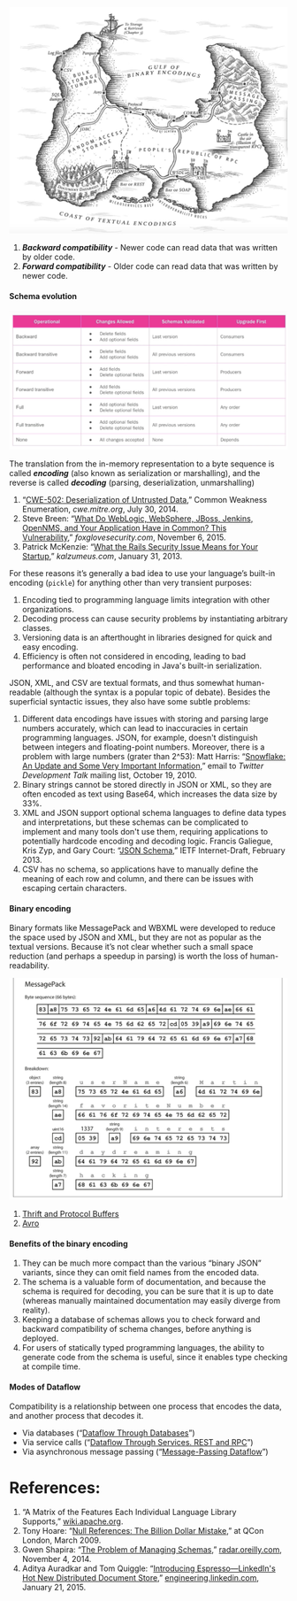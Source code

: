 ![Pasted image 20230604134520](../../../_Attachments/Pasted%20image%2020230604134520.png)

1. ***Backward compatibility*** - Newer code can read data that was written by older code.
2. ***Forward compatibility*** - Older code can read data that was written by newer code.
#### Schema evolution
 ![Pasted image 20230818172911](../../../_Attachments/Pasted%20image%2020230818172911.png)

The translation from the in-memory representation to a byte sequence is called ***encoding*** (also known as serialization or marshalling), and the reverse is called ***decoding*** (parsing, deserialization, unmarshalling)

1. “[CWE-502: Deserialization of Untrusted Data](http://cwe.mitre.org/data/definitions/502.html),” Common Weakness Enumeration, _cwe.mitre.org_, July 30, 2014.
2. Steve Breen: “[What Do WebLogic, WebSphere, JBoss, Jenkins, OpenNMS, and Your Application Have in Common? This Vulnerability](http://foxglovesecurity.com/2015/11/06/what-do-weblogic-websphere-jboss-jenkins-opennms-and-your-application-have-in-common-this-vulnerability/),” _foxglovesecurity.com_, November 6, 2015.
3. Patrick McKenzie: “[What the Rails Security Issue Means for Your Startup](http://www.kalzumeus.com/2013/01/31/what-the-rails-security-issue-means-for-your-startup/),” _kalzumeus.com_, January 31, 2013.

For these reasons it’s generally a bad idea to use your language’s built-in encoding (`pickle`) for anything other than very transient purposes:
1. Encoding tied to programming language limits integration with other organizations.
2. Decoding process can cause security problems by instantiating arbitrary classes.
3. Versioning data is an afterthought in libraries designed for quick and easy encoding.
4. Efficiency is often not considered in encoding, leading to bad performance and bloated encoding in Java's built-in serialization.

JSON, XML, and CSV are textual formats, and thus somewhat human-readable (although the syntax is a popular topic of debate). Besides the superficial syntactic issues, they also have some subtle problems:
1. Different data encodings have issues with storing and parsing large numbers accurately, which can lead to inaccuracies in certain programming languages. JSON, for example, doesn't distinguish between integers and floating-point numbers. Moreover, there is a problem with large numbers (grater than 2^53):
		 Matt Harris: “[Snowflake: An Update and Some Very Important Information](https://groups.google.com/forum/#!topic/twitter-development-talk/ahbvo3VTIYI),” email to _Twitter Development Talk_ mailing list, October 19, 2010.
2. Binary strings cannot be stored directly in JSON or XML, so they are often encoded as text using Base64, which increases the data size by 33%.
3. XML and JSON support optional schema languages to define data types and interpretations, but these schemas can be complicated to implement and many tools don't use them, requiring applications to potentially hardcode encoding and decoding logic.
		 Francis Galiegue, Kris Zyp, and Gary Court: “[JSON Schema](http://json-schema.org/),” IETF Internet-Draft, February 2013.
4. CSV has no schema, so applications have to manually define the meaning of each row and column, and there can be issues with escaping certain characters.

#### Binary encoding

Binary formats like MessagePack and WBXML were developed to reduce the space used by JSON and XML, but they are not as popular as the textual versions. Because it’s not clear whether such a small space reduction (and perhaps a speedup in parsing) is worth the loss of human-readability.

![Pasted image 20230604145016](../../../_Attachments/Pasted%20image%2020230604145016.png)

1. [Thrift and Protocol Buffers](Protocols/Thrift%20and%20Protocol%20Buffers.md)
2. [Avro](Protocols/Avro.md)


#### Benefits of the binary encoding

1. They can be much more compact than the various “binary JSON” variants, since they can omit field names from the encoded data.
2. The schema is a valuable form of documentation, and because the schema is required for decoding, you can be sure that it is up to date (whereas manually maintained documentation may easily diverge from reality).
3. Keeping a database of schemas allows you to check forward and backward compatibility of schema changes, before anything is deployed.
4. For users of statically typed programming languages, the ability to generate code from the schema is useful, since it enables type checking at compile time.

#### Modes of Dataflow

Compatibility is a relationship between one process that encodes the data, and another process that decodes it.

- Via databases (“[Dataflow Through Databases](Dataflow%20Through%20Databases.md)”)
- Via service calls (“[Dataflow Through Services. REST and RPC](Dataflow%20Through%20Services.%20REST%20and%20RPC.md)”)
- Via asynchronous message passing (“[Message-Passing Dataflow](Message-Passing%20Dataflow.md)”)

# References:

1. “A Matrix of the Features Each Individual Language Library Supports,” [wiki.apache.org](http://wiki.apache.org/).
2. Tony Hoare: “[Null References: The Billion Dollar Mistake](http://www.infoq.com/presentations/Null-References-The-Billion-Dollar-Mistake-Tony-Hoare),” at QCon London, March 2009.
3. Gwen Shapira: “[The Problem of Managing Schemas](http://radar.oreilly.com/2014/11/the-problem-of-managing-schemas.html),” [radar.oreilly.com](http://radar.oreilly.com), November 4, 2014.
4. Aditya Auradkar and Tom Quiggle: “[Introducing Espresso—LinkedIn's Hot New Distributed Document Store](https://engineering.linkedin.com/espresso/introducing-espresso-linkedins-hot-new-distributed-document-store),” [engineering.linkedin.com](http://engineering.linkedin.com), January 21, 2015.
